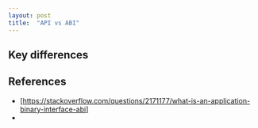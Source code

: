 ```yaml
---
layout: post
title:  "API vs ABI"
---
```


## Key differences


## References

- [https://stackoverflow.com/questions/2171177/what-is-an-application-binary-interface-abi]
- 

